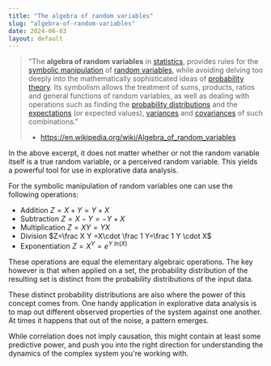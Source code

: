 ```yaml
---
title: "The algebra of random variables"
slug: "algebra-of-random-variables"
date: 2024-06-03
layout: default
---
```


> "The **algebra of random variables** in [statistics](https://en.wikipedia.org/wiki/Statistics), provides rules for the [symbolic manipulation](https://en.wikipedia.org/wiki/Symbolic_computation) of [random variables](https://en.wikipedia.org/wiki/Random_variable), while avoiding delving too deeply into the mathematically sophisticated ideas of [probability theory](https://en.wikipedia.org/wiki/Probability_theory). Its symbolism allows the treatment of sums, products, ratios and general functions of random variables, as well as dealing with operations such as finding the [probability distributions](https://en.wikipedia.org/wiki/Probability_distribution) and the [expectations](https://en.wikipedia.org/wiki/Expected_values) (or expected values), [variances](https://en.wikipedia.org/wiki/Variance) and [covariances](https://en.wikipedia.org/wiki/Covariance) of such combinations."
> - https://en.wikipedia.org/wiki/Algebra_of_random_variables

In the above excerpt, it does not matter whether or not the random variable itself is a true random variable, or a perceived random variable. This yields a powerful tool for use in explorative data analysis.

For the symbolic manipulation of random variables one can use the following operations:

- Addition
	$Z=X+Y=Y+X$
- Subtraction
	$Z=X-Y=-Y+X$
- Multiplication
	$Z=XY=YX$
- Division
	$Z=\frac X Y =X\cdot \frac 1 Y=\frac 1 Y \cdot X$
- Exponentiation
	$Z=X^Y=e^{Y\ ln(X)}$

These operations are equal the elementary algebraic operations. The key however is that when applied on a set, the probability distribution of the resulting set is distinct from the probability distributions of the input data.

These distinct probability distributions are also where the power of this concept comes from. One handy application in explorative data analysis is to map out different observed properties of the system against one another. At times it happens that out of the noise, a pattern emerges.

While correlation does not imply causation, this might contain at least some predictive power, and push you into the right direction for understanding the dynamics of the complex system you're working with.
